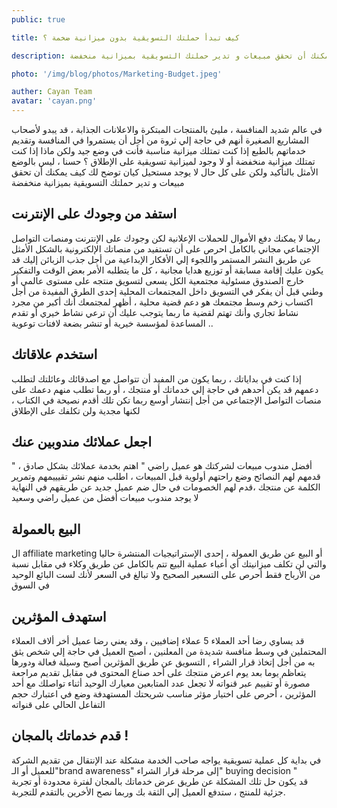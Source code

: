 ```yaml
---
public: true

title: كيف تبدأ حملتك التسويقية بدون ميزانية ضخمة ؟ 

description: إذا كنت تمتلك ميزانية مناسبة فأنت في وضع جيد ولكن ماذا إذا كنت تمتلك ميزانية منخفضة أو لا وجود لميزانية تسويقية على الإطلاق ؟ حسنا ، ليس بالوضع الأمثل بالتأكيد ولكن على كل حال لا يوجد مستحيل كيان توضح لك كيف يمكنك أن تحقق مبيعات و تدير حملتك التسويقية بميزانية منخفضة

photo: '/img/blog/photos/Marketing-Budget.jpeg'

auther: Cayan Team
avatar: 'cayan.png'
---
```


في عالم شديد المنافسة ، مليئ بالمنتجات المبتكرة والاعلانات الجذابة  ، قد يبدو لأصحاب المشاريع الصغيرة أنهم في حاجة إلي ثروة من أجل أن يستمروا في المنافسة وتقديم خدماتهم 
بالطبع إذا كنت تمتلك ميزانية مناسبة فأنت في وضع جيد ولكن ماذا إذا كنت تمتلك ميزانية منخفضة أو لا وجود لميزانية تسويقية على الإطلاق ؟ 
حسنا ، ليس بالوضع الأمثل بالتأكيد ولكن على كل حال لا يوجد مستحيل 
كيان توضح لك كيف يمكنك أن تحقق مبيعات و تدير حملتك التسويقية بميزانية منخفضة 

## استفد من وجودك على الإنترنت 
ربما لا يمكنك دفع الأموال للحملات الإعلانية لكن وجودك على الإنترنت ومنصات التواصل الإجتماعي مجاني بالكامل 
احرص على أن تستفيد من منصاتك الإلكترونية بالشكل الأمثل عن طريق النشر المستمر واللجوء إلي الأفكار الإبداعية من أجل جذب الزبائن إليك 
قد يكون عليك إقامة مسابقة أو توزيع هدايا مجانية ، كل ما يتطلبه الأمر بعض الوقت والتفكير خارج الصندوق
 مسئولية مجتمعية 
الكل يسعى لتسويق منتجه على مستوى عالمي أو وطني قبل أن يفكر في التسويق داخل المجتمعات المحلية 
إحدى الطرق المفيدة من أجل اكتساب زخم وسط مجتمعك هو دعم قضية محلية ، أظهر لمجتمعك أنك أكبر من مجرد نشاط تجاري وأنك تهتم لقضية ما 
ربما يتوجب عليك أن ترعي نشاط خيري أو تقدم المساعدة لمؤسسة خيرية أو تنشر بضعة لافتات توعوية ..

## استخدم علاقاتك
إذا كنت في بداياتك ، ربما يكون من المفيد أن تتواصل مع اصدقائك وعائلتك لتطلب دعمهم 
قد يكن أحدهم في حاجة إلي خدماتك أو منتجك ، أو ربما تطلب منهم دعمك على منصات التواصل الإجتماعي من أجل إنتشار أوسع 
ربما تكن تلك أقدم نصيحة في الكتاب ، لكنها مجدية ولن تكلفك على الإطلاق 

## اجعل عملائك مندوبين عنك 
" أفضل مندوب مبيعات لشركتك هو عميل راضي " 
اهتم بخدمة عملائك بشكل صادق ، قدمهم لهم النصائح وضع راحتهم أولوية قبل المبيعات ، اطلب منهم نشر تقيييمهم وتمرير الكلمة عن منتجك ،قدم لهم الخصومات في حال ضم عميل جديد عن طريقهم 
في النهاية لا يوجد مندوب مبيعات أفضل من عميل راضي وسعيد 

## البيع بالعمولة 
ال affiliate marketing أو البيع عن طريق العمولة ، إحدى الإستراتيجيات المنتشرة حاليا والتي لن تكلف ميزانيتك أي أعباء 
عملية البيع تتم بالكامل عن طريق وكلاء في مقابل نسبة من الأرباح 
فقط أحرص على التسعير الصحيح ولا تبالغ في السعر لأنك لست البائع الوحيد في السوق 

## استهدف المؤثرين 
قد يساوي رضا أحد العملاء 5 عملاء إضافيين ، وقد يعني رضا عميل أخر ألاف العملاء المحتملين 
في وسط منافسة شديدة من المعلنين ، أصبح العميل في حاجة إلي شخص يثق به من أجل إتخاذ قرار الشراء  , التسويق عن طريق المؤثرين أصبح وسيلة فعالة ودورها يتعاظم يوما بعد يوم 
اعرض منتجك على أحد صناع المحتوى في مقابل تقديم مراجعة مصورة أو تقييم عبر قنواته 
 لا تجعل عدد المتابعين معيارك الوحيد أثناء تواصلك مع أحد المؤثرين ، أحرص على اختيار مؤثر مناسب شريحتك المستهدفة وضع في اعتبارك حجم التفاعل الحالي على قنواته 

## قدم خدماتك بالمجان ! 
في بداية كل عملية تسويقية يواجه صاحب الخدمة مشكلة عند الإنتقال من تقديم الشركة للعميل أو الـ"brand awareness" إلى مرحلة قرار الشراء" buying decision "  
قد يكون حل تلك المشكلة عن طريق عرض خدماتك بالمجان لفترة محدودة أو تجربة جزئية للمنتج ، ستدفع العميل إلي الثقة بك وربما نصح الأخرين بالتقدم للتجربة.
